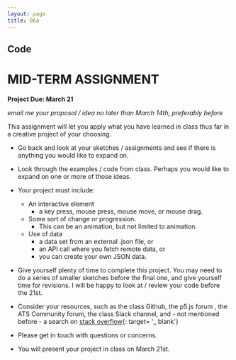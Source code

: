 ```yaml
---
layout: page
title: 06a
---
```


## Code
# MID-TERM ASSIGNMENT
__Project Due: March 21__

_email me your proposal / idea no later than March 14th, preferably before_

This assignment will let you apply what you have learned in class thus far in a creative project of your choosing.
- Go back and look at your sketches / assignments and see if there is anything you would like to expand on.
- Look through the examples / code from class. Perhaps you would like to expand on one or more of those ideas.
- Your project must include:
    - An interactive element
        - a key press, mouse press, mouse move, or mouse drag.
    - Some sort of change or progression.
        - This can be an animation, but not limited to animation.
    - Use of data
        - a data set from an external .json file, or
        - an API call where you fetch remote data, or
        - you can create your own JSON data.
- Give yourself plenty of time to complete this project. You may need to do a series of smaller sketches before the final one, and give yourself time for revisions.  I will be happy to look at / review your code before the 21st.
- Consider your resources, such as the class Github, the p5.js forum , the ATS Community forum, the class Slack channel, and - not mentioned before - a search on [stack overflow](https://stackoverflow.com/){: target= '_ blank'}
- Please get in touch with questions or concerns.

- You will present your project in class on March 21st.
